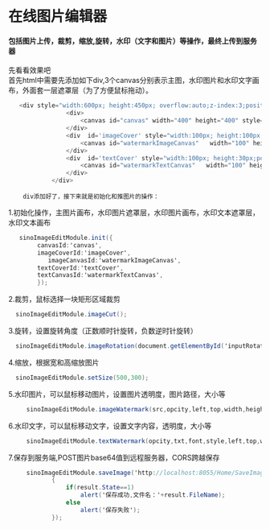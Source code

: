 # 在线图片编辑器
####         包括图片上传，裁剪，缩放,旋转，水印（文字和图片）等操作，最终上传到服务器<br>
先看看效果吧<br>
        首先html中需要先添加如下div,3个canvas分别表示主图，水印图片和水印文字画布，外面套一层遮罩层（为了方便鼠标拖动）。
~~~JavaScript
   <div style="width:600px; height:450px; overflow:auto;z-index:3;position:absolute;">
                <div>
                    <canvas id="canvas" width="400" height="400" style="border:2px solid gray;position:absolute;"></canvas>
                </div>
                <div  id='imageCover' style="width:100px; height:100px;position:absolute;cursor:pointer;display:none;z-index:4;">
                    <canvas id="watermarkImageCanvas"   width="100" height="100" style="position:absolute;"></canvas>
                </div>
                <div  id='textCover' style="width:100px; height:30px;position:absolute;cursor:pointer;z-index:5;display:none">
                    <canvas id="watermarkTextCanvas"   width="100" height="30" style="position:absolute;"></canvas>
                </div>
            </div>
~~~
        div添加好了，接下来就是初始化和推图片的操作：
 1.初始化操作，主图片画布，水印图片遮罩层，水印图片画布，水印文本遮罩层，水印文本画布<br>
~~~C#
   sinoImageEditModule.init({
        canvasId:'canvas',
        imageCoverId:'imageCover',
           imageCanvasId:'watermarkImageCanvas',
        textCoverId:'textCover',
        textCanvasId:'watermarkTextCanvas',
        });
~~~

2.裁剪，鼠标选择一块矩形区域裁剪<br>
~~~C#
  sinoImageEditModule.imageCut();
~~~

3.旋转，设置旋转角度（正数顺时针旋转，负数逆时针旋转）<br>
~~~C#
  sinoImageEditModule.imageRotation(document.getElementById('inputRotation').value);
~~~

4.缩放，根据宽和高缩放图片<br>
~~~C#
  sinoImageEditModule.setSize(500,300);
~~~

5.水印图片，可以鼠标移动图片，设置图片透明度，图片路径，大小等<br>
~~~C#
     sinoImageEditModule.imageWatermark(src,opcity,left,top,width,height,callback);
~~~

6.水印文字，可以鼠标移动文字，设置文字内容，透明度，大小等<br>
~~~C#
     sinoImageEditModule.textWatermark(opcity,txt,font,style,left,top,width,height,textLeft,TextTop,callback);
~~~

7.保存到服务端,POST图片base64值到远程服务器，CORS跨越保存
~~~C#
     sinoImageEditModule.saveImage('http://localhost:8055/Home/SaveImage',function(result)
            {
                if(result.State==1)
                    alert('保存成功,文件名：'+result.FileName);
                else
                    alert('保存失败');
            });
~~~

